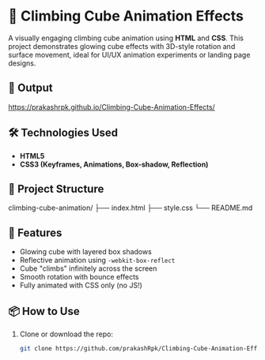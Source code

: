 # 🧊 Climbing Cube Animation Effects

A visually engaging climbing cube animation using **HTML** and **CSS**. This project demonstrates glowing cube effects with 3D-style rotation and surface movement, ideal for UI/UX animation experiments or landing page designs.

## 🚀 Output

https://prakashrpk.github.io/Climbing-Cube-Animation-Effects/

## 🛠️ Technologies Used

- **HTML5**
- **CSS3 (Keyframes, Animations, Box-shadow, Reflection)**

## 📁 Project Structure

climbing-cube-animation/ ├── index.html ├── style.css └── README.md


## 🎯 Features

- Glowing cube with layered box shadows
- Reflective animation using `-webkit-box-reflect`
- Cube "climbs" infinitely across the screen
- Smooth rotation with bounce effects
- Fully animated with CSS only (no JS!)

## 📦 How to Use

1. Clone or download the repo:
   ```bash
   git clone https://github.com/prakashRpk/Climbing-Cube-Animation-Effects.git
